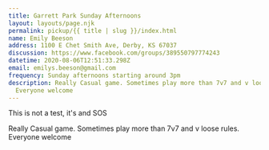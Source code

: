 ```yaml
---
title: Garrett Park Sunday Afternoons
layout: layouts/page.njk
permalink: pickup/{{ title | slug }}/index.html
name: Emily Beeson
address: 1100 E Chet Smith Ave, Derby, KS 67037
discussion: https://www.facebook.com/groups/389550797774243
datetime: 2020-08-06T12:51:33.298Z
email: emilys.beeson@gmail.com
frequency: Sunday afternoons starting around 3pm
description: Really Casual game. Sometimes play more than 7v7 and v loose rules.
  Everyone welcome
---
```

This is not a test, it's and SOS

Really Casual game. Sometimes play more than 7v7 and v loose rules.
  Everyone welcome
